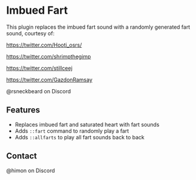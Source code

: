 # Imbued Fart

This plugin replaces the imbued fart sound with a randomly generated fart sound, courtesy of: 

https://twitter.com/Hooti_osrs/

https://twitter.com/shrimpthegimp

https://twitter.com/stillceej

https://twitter.com/GazdonRamsay

@rsneckbeard on Discord

## Features

- Replaces imbued fart and saturated heart with fart sounds
-  Adds `::fart` command to randomly play a fart
- Adds `::allfarts` to play all fart sounds back to back


## Contact
@himon on Discord